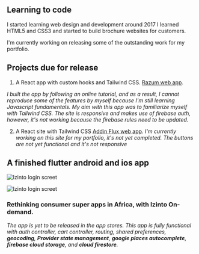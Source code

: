
## Learning to code

I started learning web design and development around 2017 I learned HTML5 and CSS3 and started to build brochure websites for customers.

I'm currently working on releasing some of the outstanding work for my portfolio. 

## Projects due for release 

1. A React app with custom hooks and Tailwind CSS. [Razum web app](https://razum.vercel.app).

*I built the app by following an online tutorial, and as a result,  I cannot reproduce some of the features by myself because I'm still learning Javascript fundamentals. My aim with this app was to familiarize myself with Tailwind CSS. The site is responsive and makes use of firebase auth, however, it's not working because the firebase rules need to be updated.*

2. A React site with Tailwind CSS [Addin Flux web app](https://dancing-concha-ca2fa0.netlify.app/).
*I'm currently working on this site for my portfolio, it's not yet completed. The buttons are not yet functional and it's not responsive*

## A finished flutter android and ios app 

![Izinto login screet](https://firebasestorage.googleapis.com/v0/b/izinto-domestically.appspot.com/o/design%20(2).png?alt=media&token=a781bf6a-c451-455e-abc3-bf7622e1a76a "San Juan Mountains")

![Izinto login screet](<img src="https://firebasestorage.googleapis.com/v0/b/izinto-domestically.appspot.com/o/design%20(2).png?alt=media&token=a781bf6a-c451-455e-abc3-bf7622e1a76a "San Juan Mountains" width="200" height="100">)

### Rethinking consumer super apps in Africa, with Izinto On-demand.

*The app is yet to be released in the app stores. This app is fully functional with auth controller, cart controller, routing, shared preferences, **geocoding**, **Provider state management**, **google places autocomplete**, **firebase cloud storage**, and **cloud firestore**.*